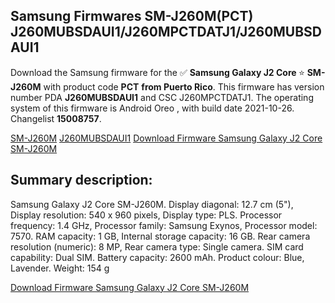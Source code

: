 <h2>Samsung Firmwares SM-J260M(PCT) J260MUBSDAUI1/J260MPCTDATJ1/J260MUBSDAUI1</h2>
Download the Samsung firmware for the ✅ <strong>Samsung Galaxy J2 Core </strong> ⭐ <strong>SM-J260M</strong> with product code <strong>PCT</strong> <strong> from Puerto Rico</strong>. This firmware has version number PDA <strong>J260MUBSDAUI1</strong> and CSC J260MPCTDATJ1. The operating system of this firmware is Android Oreo , with build date 2021-10-26. Changelist <strong>15008757</strong>.


[SM-J260M](https://samfirm.shop/samsung/model/SM-J260M)
[J260MUBSDAUI1](https://samfirm.shop/samsung/pda/J260MUBSDAUI1)
[Download Firmware Samsung Galaxy J2 Core SM-J260M](https://samfirm.shop/samsung/firmware/468621)
<h2>Summary description:</h2>
<p>Samsung Galaxy J2 Core SM-J260M. Display diagonal: 12.7 cm (5"), Display resolution: 540 x 960 pixels, Display type: PLS. Processor frequency: 1.4 GHz, Processor family: Samsung Exynos, Processor model: 7570. RAM capacity: 1 GB, Internal storage capacity: 16 GB. Rear camera resolution (numeric): 8 MP, Rear camera type: Single camera. SIM card capability: Dual SIM. Battery capacity: 2600 mAh. Product colour: Blue, Lavender. Weight: 154 g</p>


[Download Firmware Samsung Galaxy J2 Core SM-J260M](https://samfirm.shop/samsung/firmware/468621)
